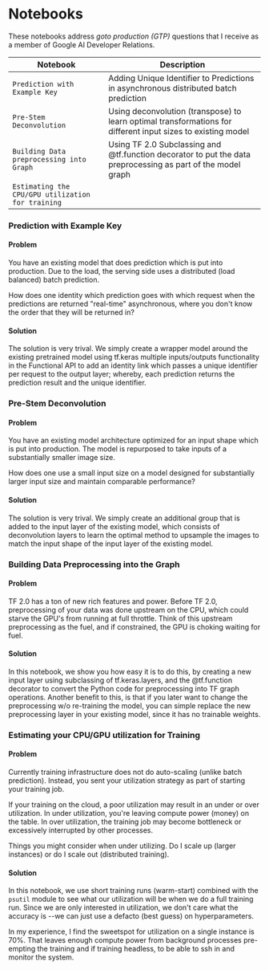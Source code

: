 # Notebooks

These notebooks address *goto production (GTP)* questions that I receive as a member of Google AI Developer Relations. 

| Notebook                              | Description   |
| ------------------------------------- | ------------- |
| `Prediction with Example Key`         | Adding Unique Identifier to Predictions in asynchronous distributed batch prediction |
| `Pre-Stem Deconvolution`              | Using deconvolution (transpose) to learn optimal transformations for different input sizes to existing model |
| `Building Data preprocessing into Graph` | Using TF 2.0 Subclassing and @tf.function decorator to put the data preprocessing as part of the model graph |
| `Estimating the CPU/GPU utilization for training` | | Using pre-warmpup methods to estimate utilization across compute resources, for the purpose of planning the optimal utilization prior to full training.

### Prediction with Example Key

#### Problem

You have an existing model that does prediction which is put into production. Due to the load, the serving side uses a distributed (load balanced) batch prediction. 

How does one identity which prediction goes with which request when the predictions are returned "real-time" asynchronous, where you don't know the order that they will be returned in?

#### Solution

The solution is very trival. We simply create a wrapper model around the existing pretrained model using tf.keras multiple inputs/outputs functionality in the Functional API to add an identity link which passes a unique identifier per request to the output layer; whereby, each prediction returns the prediction result and the unique identifier.

### Pre-Stem Deconvolution

#### Problem

You have an existing model architecture optimized for an input shape which is put into production. The model is repurposed to take inputs of a substantially smaller image size. 

How does one use a small input size on a model designed for substantially larger input size and maintain comparable performance?

#### Solution

The solution is very trival. We simply create an additional group that is added to the input layer of the existing model, which consists of deconvolution layers to learn the optimal method to upsample the images to match the input shape of the input layer of the existing model.

### Building Data Preprocessing into the Graph

#### Problem

TF 2.0 has a ton of new rich features and power. Before TF 2.0, preprocessing of your data was done upstream on the CPU, which could starve the GPU's from running at full throttle. Think of this upstream preprocessing as the fuel, and if constrained, the GPU is choking waiting for fuel.

#### Solution

In this notebook, we show you how easy it is to do this, by creating a new input layer using subclassing of tf.keras.layers, and the @tf.function decorator to convert the Python code for preprocessing into TF graph operations. Another benefit to this, is that if you later want to change the preprocessing w/o re-training the model, you can simple replace the new preprocessing layer in your existing model, since it has no trainable weights.

### Estimating your CPU/GPU utilization for Training

#### Problem

Currently training infrastructure does not do auto-scaling (unlike batch prediction). Instead, you sent your utilization strategy as part of starting your training job.

If your training on the cloud, a poor utilization may result in an under or over utilization. In under utilization, you're leaving compute power (money) on the table. In over utilization, the training job may become bottleneck or excessively interrupted by other processes.

Things you might consider when under utilizing. Do I scale up (larger instances) or do I scale out (distributed training).

#### Solution

In this notebook, we use short training runs (warm-start) combined with the `psutil` module to see what our utilization will be when we do a full training run. Since we are only interested in utilization, we don't care what the accuracy is --we can just use a defacto (best guess) on hyperparameters.

In my experience, I find the sweetspot for utilization on a single instance is 70%. That leaves enough compute power from background processes pre-empting the training and if training headless, to be able to ssh in and monitor the system.
